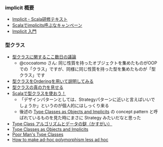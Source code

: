 ### implicit 概要

- [Implicit - Scala研修テキスト][6]
- [Scalaでimplicits呼ぶなキャンペーン][7]
- [Implicit 入門][8]

### 型クラス

- [型クラスに関するここ数日の議論][1]
  - @cocoatomo さん: 同じ性質を持ったオブジェクトを集めたものがOOPでの「クラス」ですが、同様に同じ性質を持った型を集めたものが「型クラス」です
- [型クラスをOrderingを用いて説明してみる][2]
- [型クラスの真の力を見せる][3]
- [Scalaで型クラスを使おう！][10]
  - 「デザインパターンとしては、Strategyパターンに近いと言えばいいでしょうか」というのが個人的にはしっくり来る
  - 後述の [Type Classes as Objects and Implicits][9] の concept pattern と呼ばれているものを見た時にまさに Strategy みたいだなと思った
- [Type Class アルゴリズムとデータの鎹（かすがい）][5]
- [Type Classes as Objects and Implicits][9]
- [Poor Man's Type Classes][11]
- [How to make ad-hoc polymorphism less ad hoc][4]

[1]: https://togetter.com/li/1113557
[2]: http://kmizu.hatenablog.com/entry/2017/05/22/224622
[3]: http://kmizu.hatenablog.com/entry/2017/05/23/160923
[4]: https://people.csail.mit.edu/dnj/teaching/6898/papers/wadler88.pdf
[5]: http://xerial.org/scala-cookbook/recipes/2013/02/05/type-class
[6]: https://dwango.github.io/scala_text/implicit.html
[7]: http://kmizu.hatenablog.com/entry/2017/05/19/074149
[8]: http://gakuzzzz.github.io/slides/implicit_introduction/#1
[9]: http://ropas.snu.ac.kr/~bruno/papers/TypeClasses.pdf
[10]: https://qiita.com/kmizu/items/b656d8cf45abc442598a
[11]: http://lampwww.epfl.ch/~odersky/talks/wg2.8-boston06.pdf
